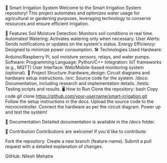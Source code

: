 
🌱 Smart Irrigation System
Welcome to the Smart Irrigation System repository! This project automates and optimizes water usage for agricultural or gardening purposes, leveraging technology to conserve resources and ensure efficient irrigation.

🚀 Features
Soil Moisture Detection: Monitors soil conditions in real time.
Automated Watering: Activates watering only when necessary.
User Alerts: Sends notifications or updates on the system's status.
Energy Efficiency: Designed to minimize power consumption.
🛠️ Technologies Used
Hardware: Arduino/Raspberry Pi, soil moisture sensors, relays, and water pumps.
Software:
Programming Language: Python/C++
Integration: IoT frameworks (e.g., MQTT)
User Interface: Web/Mobile-based monitoring system (optional).
📂 Project Structure
/hardware_design: Circuit diagrams and hardware setup instructions.
/src: Source code for the system.
/docs: Documentation, including research and implementation details.
/tests: Testing scripts and results.
🖥️ How to Run
Clone the repository:
bash
Copy code
git clone https://github.com/your-username/smart-irrigation.git  
Follow the setup instructions in the docs.
Upload the source code to the microcontroller.
Connect the hardware as per the circuit diagram.
Power up and test the system!

📖 Documentation
Detailed documentation is available in the /docs folder.

🤝 Contribution
Contributions are welcome! If you'd like to contribute:

Fork the repository.
Create a new branch (feature-name).
Submit a pull request with a detailed explanation of changes.

GitHub: Nilesh Mehatre
